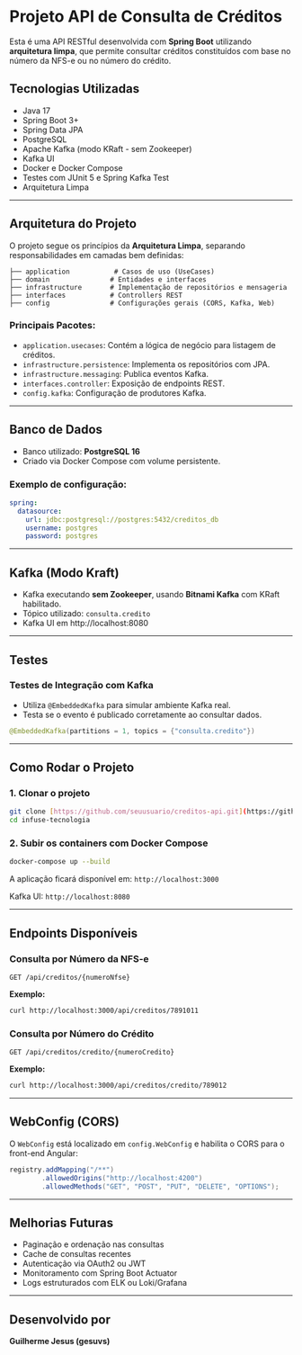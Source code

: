 # Projeto API de Consulta de Créditos

Esta é uma API RESTful desenvolvida com **Spring Boot** utilizando **arquitetura limpa**, que permite consultar créditos constituídos com base no número da NFS-e ou no número do crédito.

## Tecnologias Utilizadas

- Java 17
- Spring Boot 3+
- Spring Data JPA
- PostgreSQL
- Apache Kafka (modo KRaft - sem Zookeeper)
- Kafka UI
- Docker e Docker Compose
- Testes com JUnit 5 e Spring Kafka Test
- Arquitetura Limpa

---

## Arquitetura do Projeto

O projeto segue os princípios da **Arquitetura Limpa**, separando responsabilidades em camadas bem definidas:

```
├── application           # Casos de uso (UseCases)
├── domain               # Entidades e interfaces
├── infrastructure       # Implementação de repositórios e mensageria
├── interfaces           # Controllers REST
├── config               # Configurações gerais (CORS, Kafka, Web)
```

### Principais Pacotes:
- `application.usecases`: Contém a lógica de negócio para listagem de créditos.
- `infrastructure.persistence`: Implementa os repositórios com JPA.
- `infrastructure.messaging`: Publica eventos Kafka.
- `interfaces.controller`: Exposição de endpoints REST.
- `config.kafka`: Configuração de produtores Kafka.

---

## Banco de Dados
- Banco utilizado: **PostgreSQL 16**
- Criado via Docker Compose com volume persistente.

### Exemplo de configuração:
```yaml
spring:
  datasource:
    url: jdbc:postgresql://postgres:5432/creditos_db
    username: postgres
    password: postgres
```

---

## Kafka (Modo Kraft)

- Kafka executando **sem Zookeeper**, usando **Bitnami Kafka** com KRaft habilitado.
- Tópico utilizado: `consulta.credito`
- Kafka UI em http://localhost:8080

---

## Testes

### Testes de Integração com Kafka

- Utiliza `@EmbeddedKafka` para simular ambiente Kafka real.
- Testa se o evento é publicado corretamente ao consultar dados.

```java
@EmbeddedKafka(partitions = 1, topics = {"consulta.credito"})
```

---

## Como Rodar o Projeto

### 1. Clonar o projeto
```bash
git clone [https://github.com/seuusuario/creditos-api.git](https://github.com/gesuvs/infuse-tecnologia.git)
cd infuse-tecnologia
```

### 2. Subir os containers com Docker Compose
```bash
docker-compose up --build
```

A aplicação ficará disponível em: `http://localhost:3000`

Kafka UI: `http://localhost:8080`

---

## Endpoints Disponíveis

### Consulta por Número da NFS-e
```
GET /api/creditos/{numeroNfse}
```
**Exemplo:**
```bash
curl http://localhost:3000/api/creditos/7891011
```

### Consulta por Número do Crédito
```
GET /api/creditos/credito/{numeroCredito}
```
**Exemplo:**
```bash
curl http://localhost:3000/api/creditos/credito/789012
```

---

## WebConfig (CORS)

O `WebConfig` está localizado em `config.WebConfig` e habilita o CORS para o front-end Angular:

```java
registry.addMapping("/**")
        .allowedOrigins("http://localhost:4200")
        .allowedMethods("GET", "POST", "PUT", "DELETE", "OPTIONS");
```

---

## Melhorias Futuras

- Paginação e ordenação nas consultas
- Cache de consultas recentes
- Autenticação via OAuth2 ou JWT
- Monitoramento com Spring Boot Actuator
- Logs estruturados com ELK ou Loki/Grafana

---

## Desenvolvido por
**Guilherme Jesus (gesuvs)**

